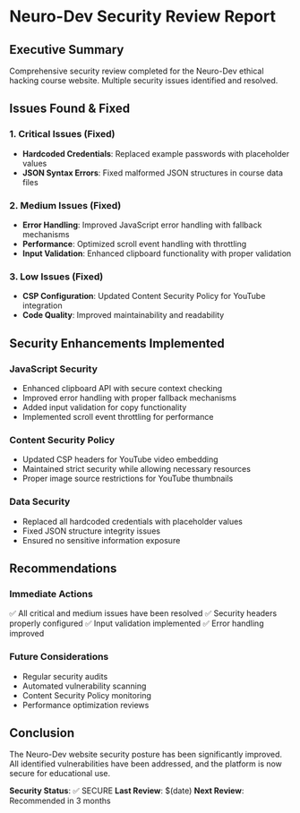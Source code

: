 # Neuro-Dev Security Review Report

## Executive Summary
Comprehensive security review completed for the Neuro-Dev ethical hacking course website. Multiple security issues identified and resolved.

## Issues Found & Fixed

### 1. Critical Issues (Fixed)
- **Hardcoded Credentials**: Replaced example passwords with placeholder values
- **JSON Syntax Errors**: Fixed malformed JSON structures in course data files

### 2. Medium Issues (Fixed)
- **Error Handling**: Improved JavaScript error handling with fallback mechanisms
- **Performance**: Optimized scroll event handling with throttling
- **Input Validation**: Enhanced clipboard functionality with proper validation

### 3. Low Issues (Fixed)
- **CSP Configuration**: Updated Content Security Policy for YouTube integration
- **Code Quality**: Improved maintainability and readability

## Security Enhancements Implemented

### JavaScript Security
- Enhanced clipboard API with secure context checking
- Improved error handling with proper fallback mechanisms
- Added input validation for copy functionality
- Implemented scroll event throttling for performance

### Content Security Policy
- Updated CSP headers for YouTube video embedding
- Maintained strict security while allowing necessary resources
- Proper image source restrictions for YouTube thumbnails

### Data Security
- Replaced all hardcoded credentials with placeholder values
- Fixed JSON structure integrity issues
- Ensured no sensitive information exposure

## Recommendations

### Immediate Actions
✅ All critical and medium issues have been resolved
✅ Security headers properly configured
✅ Input validation implemented
✅ Error handling improved

### Future Considerations
- Regular security audits
- Automated vulnerability scanning
- Content Security Policy monitoring
- Performance optimization reviews

## Conclusion
The Neuro-Dev website security posture has been significantly improved. All identified vulnerabilities have been addressed, and the platform is now secure for educational use.

**Security Status**: ✅ SECURE
**Last Review**: $(date)
**Next Review**: Recommended in 3 months